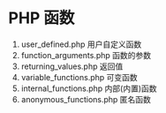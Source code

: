 # PHP 函数

1. user_defined.php 用户自定义函数
2. function_arguments.php 函数的参数
3. returning_values.php 返回值
4. variable_functions.php 可变函数
5. internal_functions.php 内部(内置)函数
6. anonymous_functions.php 匿名函数